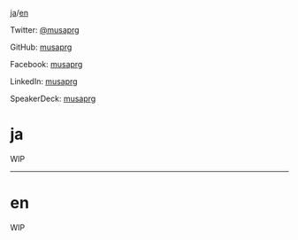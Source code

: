 [ja](#ja)/[en](#en)

Twitter: [@musaprg](https://twitter.com/musaprg)

GitHub: [musaprg](https://github.com/musaprg)

Facebook: [musaprg](https://www.facebook.com/musaprg)

LinkedIn: [musaprg](https://www.linkedin.com/in/musaprg)

SpeakerDeck: [musaprg](https://speakerdeck.com/musaprg)

# ja
<a name="ja"></a>

WIP

- - -

# en
<a name="en"></a>

WIP
